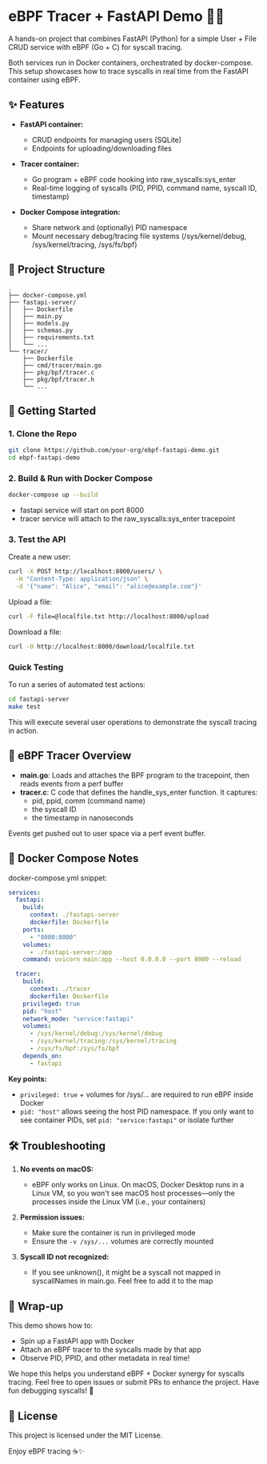 # eBPF Tracer + FastAPI Demo 🐳🔧

A hands-on project that combines FastAPI (Python) for a simple User + File CRUD service with eBPF (Go + C) for syscall tracing.

Both services run in Docker containers, orchestrated by docker-compose. This setup showcases how to trace syscalls in real time from the FastAPI container using eBPF.

## ✨ Features

* **FastAPI container:**
  * CRUD endpoints for managing users (SQLite)
  * Endpoints for uploading/downloading files

* **Tracer container:**
  * Go program + eBPF code hooking into raw_syscalls:sys_enter
  * Real-time logging of syscalls (PID, PPID, command name, syscall ID, timestamp)

* **Docker Compose integration:**
  * Share network and (optionally) PID namespace
  * Mount necessary debug/tracing file systems (/sys/kernel/debug, /sys/kernel/tracing, /sys/fs/bpf)

## 📁 Project Structure

```
.
├── docker-compose.yml
├── fastapi-server/
│   ├── Dockerfile
│   ├── main.py
│   ├── models.py
│   ├── schemas.py
│   ├── requirements.txt
│   └── ...
└── tracer/
    ├── Dockerfile
    ├── cmd/tracer/main.go
    ├── pkg/bpf/tracer.c
    ├── pkg/bpf/tracer.h
    └── ...
```

## 🚀 Getting Started

### 1. Clone the Repo

```bash
git clone https://github.com/your-org/ebpf-fastapi-demo.git
cd ebpf-fastapi-demo
```

### 2. Build & Run with Docker Compose

```bash
docker-compose up --build
```

* fastapi service will start on port 8000
* tracer service will attach to the raw_syscalls:sys_enter tracepoint

### 3. Test the API

Create a new user:
```bash
curl -X POST http://localhost:8000/users/ \
  -H "Content-Type: application/json" \
  -d '{"name": "Alice", "email": "alice@example.com"}'
```

Upload a file:
```bash
curl -F file=@localfile.txt http://localhost:8000/upload
```

Download a file:
```bash
curl -O http://localhost:8000/download/localfile.txt
```

### Quick Testing

To run a series of automated test actions:
```bash
cd fastapi-server
make test
```
This will execute several user operations to demonstrate the syscall tracing in action.

## 📝 eBPF Tracer Overview

* **main.go**: Loads and attaches the BPF program to the tracepoint, then reads events from a perf buffer
* **tracer.c**: C code that defines the handle_sys_enter function. It captures:
  * pid, ppid, comm (command name)
  * the syscall ID
  * the timestamp in nanoseconds

Events get pushed out to user space via a perf event buffer.

## 🐳 Docker Compose Notes

docker-compose.yml snippet:
```yaml
services:
  fastapi:
    build:
      context: ./fastapi-server
      dockerfile: Dockerfile
    ports:
      - "8000:8000"
    volumes:
      - ./fastapi-server:/app
    command: uvicorn main:app --host 0.0.0.0 --port 8000 --reload

  tracer:
    build:
      context: ./tracer
      dockerfile: Dockerfile
    privileged: true
    pid: "host"
    network_mode: "service:fastapi"
    volumes:
      - /sys/kernel/debug:/sys/kernel/debug
      - /sys/kernel/tracing:/sys/kernel/tracing
      - /sys/fs/bpf:/sys/fs/bpf
    depends_on:
      - fastapi
```

**Key points:**
* `privileged: true` + volumes for /sys/... are required to run eBPF inside Docker
* `pid: "host"` allows seeing the host PID namespace. If you only want to see container PIDs, set `pid: "service:fastapi"` or isolate further

## 🛠 Troubleshooting

1. **No events on macOS:**
   * eBPF only works on Linux. On macOS, Docker Desktop runs in a Linux VM, so you won't see macOS host processes—only the processes inside the Linux VM (i.e., your containers)

2. **Permission issues:**
   * Make sure the container is run in privileged mode
   * Ensure the `-v /sys/...` volumes are correctly mounted

3. **Syscall ID not recognized:**
   * If you see unknown(<number>), it might be a syscall not mapped in syscallNames in main.go. Feel free to add it to the map

## 🏁 Wrap-up

This demo shows how to:
* Spin up a FastAPI app with Docker
* Attach an eBPF tracer to the syscalls made by that app
* Observe PID, PPID, and other metadata in real time!

We hope this helps you understand eBPF + Docker synergy for syscalls tracing. Feel free to open issues or submit PRs to enhance the project. Have fun debugging syscalls! 🚀

## 📄 License

This project is licensed under the MIT License.

Enjoy eBPF tracing ☕✨
